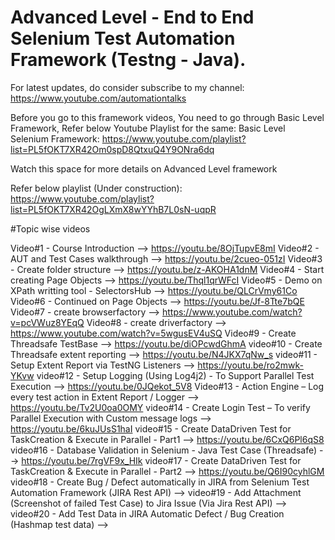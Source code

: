# Advanced Level - End to End Selenium Test Automation Framework (Testng - Java).

For latest updates, do consider subscribe to my channel:  https://www.youtube.com/automationtalks

Before you go to this framework videos, You need to go through Basic Level Framework, Refer below Youtube Playlist for the same:
Basic Level Selenium Framework: https://www.youtube.com/playlist?list=PL5fOKT7XR42Om0spD8QtxuQ4Y9ONra6dq

Watch this space for more details on Advanced Level framework

Refer below playlist (Under construction): https://www.youtube.com/playlist?list=PL5fOKT7XR42OgLXmX8wYYhB7L0sN-uqpR

#Topic wise videos

Video#1 -  Course Introduction --> https://youtu.be/8OjTupvE8mI
Video#2 -  AUT and Test Cases walkthrough --> https://youtu.be/2cueo-051zI
Video#3 -  Create folder structure --> https://youtu.be/z-AKOHA1dnM
Video#4 -  Start creating Page Objects --> https://youtu.be/Thql1qrWFcI
Video#5 -  Demo on XPath writting tool - SelectorsHub --> https://youtu.be/QLCrVmy61Co
Video#6 -  Continued on Page Objects --> https://youtu.be/Jf-8Tte7bQE
Video#7 -  create browserfactory --> https://www.youtube.com/watch?v=pcVWuz8YEqQ
Video#8 -  create driverfactory --> https://www.youtube.com/watch?v=5wgusEV4uSQ
Video#9 -  Create Threadsafe TestBase --> https://youtu.be/diOPcwdGhmA
video#10 - Create Threadsafe extent reporting --> https://youtu.be/N4JKX7qNw_s
video#11 - Setup Extent Report via TestNG Listeners --> https://youtu.be/ro2mwk-YKvw
video#12 - Setup Logging (Using Log4j2) - To Support Parallel Test Execution  --> https://youtu.be/0JQekot_5V8
Video#13 - Action Engine – Log every test action in Extent Report / Logger --> https://youtu.be/Tv2U0oa0OMY
video#14 - Create Login Test – To verify Parallel Execution with Custom message logs --> https://youtu.be/6kuJUsS1haI
video#15 - Create DataDriven Test for TaskCreation & Execute in Parallel - Part1 --> https://youtu.be/6CxQ6Pl6qS8
video#16 - Database Validation in Selenium - Java Test Case (Threadsafe) --> https://youtu.be/7rgVF9x_HIk
video#17 - Create DataDriven Test for TaskCreation & Execute in Parallel - Part2 --> https://youtu.be/Q6I90cyhlGM
video#18 - Create Bug / Defect automatically in JIRA from Selenium Test Automation Framework (JIRA Rest API) --> 
video#19 - Add Attachment (Screenshot of failed Test Case) to Jira Issue (Via Jira Rest API) --> 
video#20 - Add Test Data in JIRA Automatic Defect / Bug Creation (Hashmap test data) --> 
